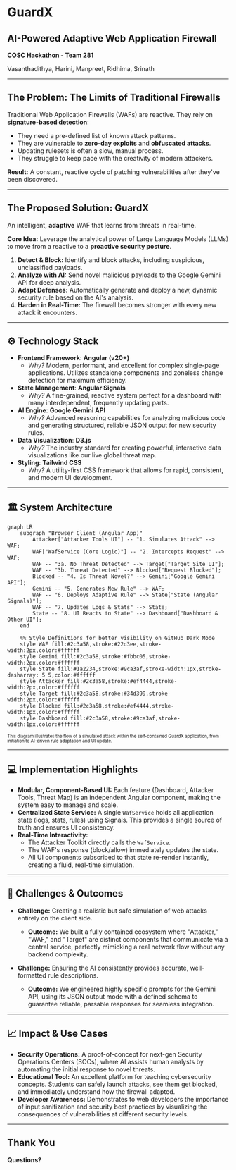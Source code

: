 # **GuardX**
## AI-Powered Adaptive Web Application Firewall

**COSC Hackathon - Team 281**

Vasanthadithya, Harini, Manpreet, Ridhima, Srinath

---

## The Problem: The Limits of Traditional Firewalls

Traditional Web Application Firewalls (WAFs) are reactive. They rely on **signature-based detection**:
-   They need a pre-defined list of known attack patterns.
-   They are vulnerable to **zero-day exploits** and **obfuscated attacks**.
-   Updating rulesets is often a slow, manual process.
-   They struggle to keep pace with the creativity of modern attackers.

**Result:** A constant, reactive cycle of patching vulnerabilities after they've been discovered.

---

## The Proposed Solution: GuardX

An intelligent, **adaptive** WAF that learns from threats in real-time.

**Core Idea:** Leverage the analytical power of Large Language Models (LLMs) to move from a reactive to a **proactive security posture**.

1.  **Detect & Block:** Identify and block attacks, including suspicious, unclassified payloads.
2.  **Analyze with AI:** Send novel malicious payloads to the Google Gemini API for deep analysis.
3.  **Adapt Defenses:** Automatically generate and deploy a new, dynamic security rule based on the AI's analysis.
4.  **Harden in Real-Time:** The firewall becomes stronger with every new attack it encounters.

---

## ⚙️ Technology Stack

-   **Frontend Framework**: **Angular (v20+)**
    -   *Why?* Modern, performant, and excellent for complex single-page applications. Utilizes standalone components and zoneless change detection for maximum efficiency.
-   **State Management**: **Angular Signals**
    -   *Why?* A fine-grained, reactive system perfect for a dashboard with many interdependent, frequently updating parts.
-   **AI Engine**: **Google Gemini API**
    -   *Why?* Advanced reasoning capabilities for analyzing malicious code and generating structured, reliable JSON output for new security rules.
-   **Data Visualization**: **D3.js**
    -   *Why?* The industry standard for creating powerful, interactive data visualizations like our live global threat map.
-   **Styling**: **Tailwind CSS**
    -   *Why?* A utility-first CSS framework that allows for rapid, consistent, and modern UI development.

---

## 🏛️ System Architecture

```mermaid
graph LR
    subgraph "Browser Client (Angular App)"
        Attacker["Attacker Tools UI"] -- "1. Simulates Attack" --> WAF;
        WAF["WafService (Core Logic)"] -- "2. Intercepts Request" --> WAF;
        WAF -- "3a. No Threat Detected" --> Target["Target Site UI"];
        WAF -- "3b. Threat Detected" --> Blocked["Request Blocked"];
        Blocked -- "4. Is Threat Novel?" --> Gemini["Google Gemini API"];
        Gemini -- "5. Generates New Rule" --> WAF;
        WAF -- "6. Deploys Adaptive Rule" --> State["State (Angular Signals)"];
        WAF -- "7. Updates Logs & Stats" --> State;
        State -- "8. UI Reacts to State" --> Dashboard["Dashboard & Other UI"];
    end

    %% Style Definitions for better visibility on GitHub Dark Mode
    style WAF fill:#2c3a58,stroke:#22d3ee,stroke-width:2px,color:#ffffff
    style Gemini fill:#2c3a58,stroke:#fbbc05,stroke-width:2px,color:#ffffff
    style State fill:#1a2234,stroke:#9ca3af,stroke-width:1px,stroke-dasharray: 5 5,color:#ffffff
    style Attacker fill:#2c3a58,stroke:#ef4444,stroke-width:2px,color:#ffffff
    style Target fill:#2c3a58,stroke:#34d399,stroke-width:2px,color:#ffffff
    style Blocked fill:#2c3a58,stroke:#ef4444,stroke-width:1px,color:#ffffff
    style Dashboard fill:#2c3a58,stroke:#9ca3af,stroke-width:1px,color:#ffffff
```

<div style="font-size: 0.7em; margin-top: 1em;">
This diagram illustrates the flow of a simulated attack within the self-contained GuardX application, from initiation to AI-driven rule adaptation and UI update.
</div>

---

## 💻 Implementation Highlights

-   **Modular, Component-Based UI:** Each feature (Dashboard, Attacker Tools, Threat Map) is an independent Angular component, making the system easy to manage and scale.
-   **Centralized State Service:** A single `WafService` holds all application state (logs, stats, rules) using Signals. This provides a single source of truth and ensures UI consistency.
-   **Real-Time Interactivity:**
    -   The Attacker Toolkit directly calls the `WafService`.
    -   The WAF's response (block/allow) immediately updates the state.
    -   All UI components subscribed to that state re-render instantly, creating a fluid, real-time simulation.

---

## 🧗 Challenges & Outcomes

-   **Challenge:** Creating a realistic but safe simulation of web attacks entirely on the client side.
    -   **Outcome:** We built a fully contained ecosystem where "Attacker," "WAF," and "Target" are distinct components that communicate via a central service, perfectly mimicking a real network flow without any backend complexity.

-   **Challenge:** Ensuring the AI consistently provides accurate, well-formatted rule descriptions.
    -   **Outcome:** We engineered highly specific prompts for the Gemini API, using its JSON output mode with a defined schema to guarantee reliable, parsable responses for seamless integration.

---

## 📈 Impact & Use Cases

-   **Security Operations:** A proof-of-concept for next-gen Security Operations Centers (SOCs), where AI assists human analysts by automating the initial response to novel threats.
-   **Educational Tool:** An excellent platform for teaching cybersecurity concepts. Students can safely launch attacks, see them get blocked, and immediately understand how the firewall adapted.
-   **Developer Awareness:** Demonstrates to web developers the importance of input sanitization and security best practices by visualizing the consequences of vulnerabilities at different security levels.

---

## Thank You

**Questions?**
